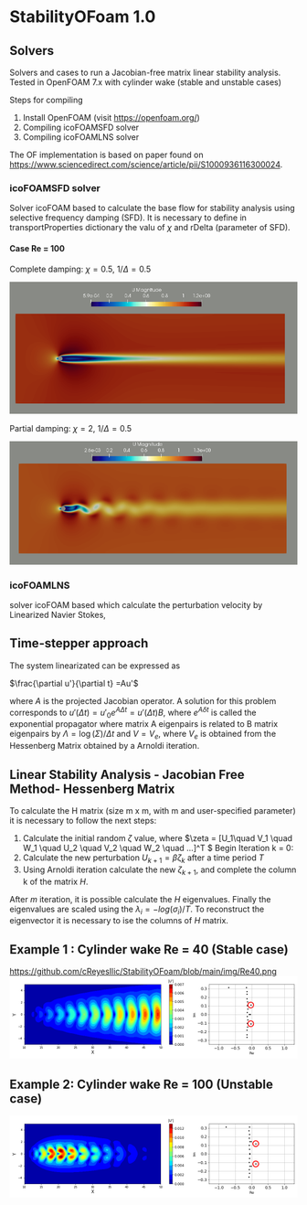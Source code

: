 # StabilityOFoam 1.0

## Solvers 
Solvers and cases to run a Jacobian-free matrix linear stability analysis.
Tested in OpenFOAM 7.x with cylinder wake (stable and unstable cases)

Steps for compiling
1. Install OpenFOAM (visit https://openfoam.org/)
2. Compiling icoFOAMSFD solver
3. Compiling icoFOAMLNS solver

The OF implementation is based on paper found on https://www.sciencedirect.com/science/article/pii/S1000936116300024.

### icoFOAMSFD solver

Solver icoFOAM based to calculate the base flow for stability analysis using selective frequency damping (SFD). It is necessary to define in transportProperties dictionary the valu of $\chi$ and rDelta (parameter of SFD).

#### Case Re = 100

Complete damping: $\chi = 0.5$, $1/\Delta = 0.5$

![alt text](https://github.com/cReyesIlic/StabilityOFoam/blob/main/img/Xi_rDelta05.png?raw=true)

Partial damping: $\chi = 2$, $1/\Delta = 0.5$

![alt text](https://github.com/cReyesIlic/StabilityOFoam/blob/main/img/rDelta2Xi05.png?raw=true)

### icoFOAMLNS

solver icoFOAM based which calculate the perturbation velocity by Linearized Navier Stokes,

## Time-stepper approach

The system linearizated can be expressed as

$\frac{\partial u'}{\partial t}  =Au'$

where $A$ is the projected Jacobian operator. A solution for this problem corresponds to $u'(\Delta t) = u'_0 e^{A\Delta t} = u'(\Delta t)B$, where $e^{A\delta t}$ is called the exponential propagator where matrix A eigenpairs is related to B matrix eigenpairs by $\Lambda = \log(\Sigma)/\Delta t$ and $V = V_e$, where $V_e$ is obtained from the Hessenberg Matrix obtained by a Arnoldi iteration.

## Linear Stability Analysis - Jacobian Free Method- Hessenberg Matrix

To calculate the H matrix (size m x m, with m and user-specified parameter) it is necessary to follow the next steps:

1. Calculate the initial random $\zeta$ value, where $\zeta = [U_1\quad V_1 \quad W_1 \quad U_2 \quad V_2 \quad W_2 \quad ...]^T $
Begin Iteration k = 0:
  2. Calculate the new perturbation $U_{k + 1} = \beta\zeta_k$ after a time period $T$
  3. Using Arnoldi iteration calculate the new $\zeta_{k + 1}$, and complete the column k of the matrix $H$.
  
After $m$ iteration, it is possible calculate the $H$ eigenvalues. Finally the eigenvalues are scaled using the $\lambda_i = -log(\sigma_i)/T$. To reconstruct the eigenvector it is necessary to ise the columns of $H$ matrix.

## Example 1 : Cylinder wake Re = 40 (Stable case)

https://github.com/cReyesIlic/StabilityOFoam/blob/main/img/Re40.png
![alt text](https://github.com/cReyesIlic/StabilityOFoam/blob/main/img/Re40.png?raw=true)

## Example 2: Cylinder wake Re = 100 (Unstable case)
![alt text](https://github.com/cReyesIlic/StabilityOFoam/blob/main/img/Re100.png?raw=true)




